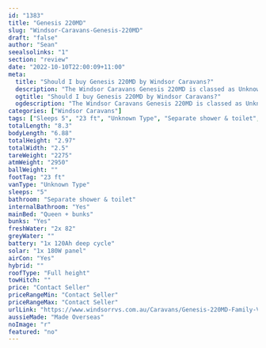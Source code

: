 ```yaml
---
id: "1383"
title: "Genesis 220MD"
slug: "Windsor-Caravans-Genesis-220MD"
draft: "false"
author: "Sean"
seealsolinks: "1"
section: "review"
date: "2022-10-10T22:00:09+11:00"
meta:
  title: "Should I buy Genesis 220MD by Windsor Caravans?"
  description: "The Windsor Caravans Genesis 220MD is classed as Unknown Type, and sleeps 5 people. It is Made Overseas and comes in at 23 ft. It generally has Separate shower & toilet."
  ogtitle: "Should I buy Genesis 220MD by Windsor Caravans?"
  ogdescription: "The Windsor Caravans Genesis 220MD is classed as Unknown Type, and sleeps 5 people. It is Made Overseas and comes in at 23 ft. It generally has Separate shower & toilet."
categories: ["Windsor Caravans"]
tags: ["Sleeps 5", "23 ft", "Unknown Type", "Separate shower & toilet", "Full height", "Price Unknown"]
totalLength: "8.3"
bodyLength: "6.88"
totalHeight: "2.97"
totalWidth: "2.5"
tareWeight: "2275"
atmWeight: "2950"
ballWeight: ""
footTag: "23 ft"
vanType: "Unknown Type"
sleeps: "5"
bathroom: "Separate shower & toilet"
internalBathroom: "Yes"
mainBed: "Queen + bunks"
bunks: "Yes"
freshWater: "2x 82"
greyWater: ""
battery: "1x 120Ah deep cycle"
solar: "1x 180W panel"
airCon: "Yes"
hybrid: ""
roofType: "Full height"
towHitch: ""
price: "Contact Seller"
priceRangeMin: "Contact Seller"
priceRangeMax: "Contact Seller"
urlLink: "https://www.windsorrvs.com.au/Caravans/Genesis-220MD-Family-Van"
aussieMade: "Made Overseas"
noImage: "r"
featured: "no"
---
```

